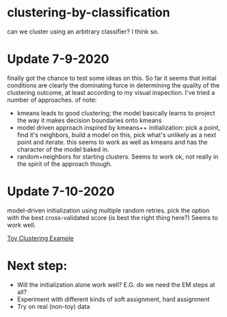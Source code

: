 # clustering-by-classification
can we cluster using an arbitrary classifier? I think so.

# Update 7-9-2020
finally got the chance to test some ideas on this. So far it seems that initial conditions are clearly the dominating force in determining the quality of the clustering outcome, at least according to my visual inspection. I've tried a number of approaches. of note:
- kmeans leads to good clustering; the model basically learns to project the way it makes decision boundaries onto kmeans
- model driven approach inspired by kmeans++ initialization: pick a point, find it's neighbors, build a model on this, pick what's unlikely as a next point and iterate. this seems to work as well as kmeans and has the character of the model baked in. 
- random+neighbors for starting clusters. Seems to work ok, not really in the spirit of the approach though. 

# Update 7-10-2020
model-driven initialization using multiple random retries. pick the option with the best cross-validated score (is best the right thing here?) Seems to work well. 

[Toy Clustering Example](docs/cbc_example.png)

# Next step:
- Will the initialization alone work well? E.G. do we need the EM steps at all? 
- Experiment with different kinds of soft assignment, hard assignment
- Try on real (non-toy) data 
